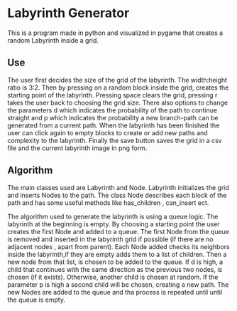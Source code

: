 # Labyrinth Generator

This is a program made in python and visualized in pygame that creates a random Labyrinth inside a grid.

## Use

The user first decides the size of the grid of the labyrinth. The width:height ratio is 3:2.
Then by pressing on a random block inside the grid, creates the starting point of the labyrinth.
Pressing space clears the grid, pressing r takes the user back to choosing the grid size.
There also options to change the parameters d which indicates the probability of the path to continue straight and
p which indicates the probability a new branch-path can be generated from a current path. When the labyrinth has been
finished the user can click again to empty blocks to create or add new paths and complexity to the labyrinth.
Finally the save button saves the grid in a csv file and the current labyrinth image in png form.

## Algorithm

The main classes used are Labyrinth and Node. Labyrinth initializes the grid and inserts Nodes to the path.
The class Node describes each block of the path and has some useful methods like has_children , can_insert ect.

The algorithm used to generate the labyrinth is using a queue logic. The labyrinth at the beginning is empty.
By choosing a starting point the user creates the first Node and added to a queue. The first Node from the queue is
removed and inserted in the labyrinth grid if possible (if there are no adjacent nodes , apart from parent). Each Node 
added checks its neighbors inside the labyrinth,if they are empty adds them to a list of children. Then a new node from
that list, is chosen to be added to the queue. If d is high, a child that continues with the same direction as the
previous two nodes, is chosen (if it exists). Otherwise, another child is chosen at random. If the parameter p is high a
second child will be chosen, creating a new path. The new Nodes are added to the queue and tha process is repeated until
until the queue is empty.
